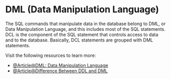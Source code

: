 # DML (Data Manipulation Language)

The SQL commands that manipulate data in the database belong to DML, or Data Manipulation Language, and this includes most of the SQL statements. DCL is the component of the SQL statement that controls access to data and to the database. Basically, DCL statements are grouped with DML statements.

Visit the following resources to learn more:
- [@Article@DML: Data Manipulation Language](https://satoricyber.com/glossary/dml-data-manipulation-language)
- [@Article@Difference Between DDL and DML](https://appmaster.io/blog/difference-between-ddl-and-dml)


